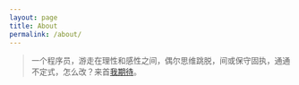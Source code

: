 ```yaml
---
layout: page
title: About
permalink: /about/
---
```


>一个程序员，游走在理性和感性之间，偶尔思维跳脱，间或保守固执，通通不定式，怎么改？来首[我期待](http://music.163.com/m/song?id=187104&userid=96958161)。
